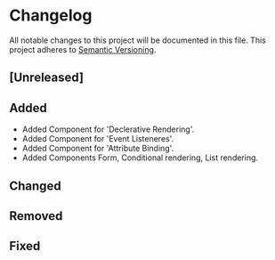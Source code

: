 # Changelog

All notable changes to this project will be documented in this file.
This project adheres to [Semantic Versioning](http://semver.org/spec/v2.0.0.html).

## [Unreleased]

## Added
- Added Component for 'Declerative Rendering'.
- Added Component for 'Event Listeneres'.
- Added Component for 'Attribute Binding'.
- Added Components Form, Conditional rendering, List rendering.


## Changed

## Removed

## Fixed